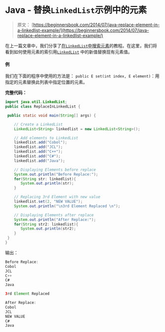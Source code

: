# Java - 替换`LinkedList`示例中的元素

> 原文： [https://beginnersbook.com/2014/07/java-replace-element-in-a-linkedlist-example/](https://beginnersbook.com/2014/07/java-replace-element-in-a-linkedlist-example/)

在上一篇文章中，我们分享了[在`LinkedList`中搜索元素](https://beginnersbook.com/2014/07/java-search-elements-in-linkedlist-example/)的教程。在这里，我们将看到如何使用元素的索引用[`LinkedList`](https://docs.oracle.com/javase/7/docs/api/java/util/LinkedList.html) 中的新值替换现有元素值。

#### 例

我们在下面的程序中使用的方法是：
`public E set(int index, E element)`：用指定的元素替换此列表中指定位置的元素。

**完整代码：**

```java
import java.util.LinkedList;
public class ReplaceInLinkedList {

 public static void main(String[] args) {

    // Create a LinkedList
    LinkedList<String> linkedlist = new LinkedList<String>();

    // Add elements to LinkedList
    linkedlist.add("Cobol");
    linkedlist.add("JCL");
    linkedlist.add("C++");
    linkedlist.add("C#");
    linkedlist.add("Java");

    // Displaying Elements before replace
    System.out.println("Before Replace:");
    for(String str: linkedlist){
       System.out.println(str);
    }

    // Replacing 3rd Element with new value
    linkedlist.set(2, "NEW VALUE");
    System.out.println("\n3rd Element Replaced \n");

    // Displaying Elements after replace
    System.out.println("After Replace:");
    for(String str2: linkedlist){
       System.out.println(str2);
    }
 }
}
```

输出：

```java
Before Replace:
Cobol
JCL
C++
C#
Java

3rd Element Replaced 

After Replace:
Cobol
JCL
NEW VALUE
C#
Java

```
